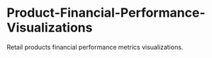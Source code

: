 # Product-Financial-Performance-Visualizations
 Retail products financial performance metrics visualizations.
